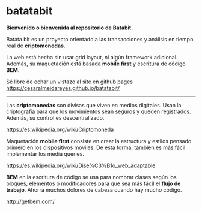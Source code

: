 # batatabit
**Bienvenido o bienvenida al repositorio de Batabit.**

Batata bit es un proyecto orientado a las transacciones y análisis en tiempo real de **criptomonedas**.

La web está hecha sin usar grid layout, ni algún framework adicional. Además, su maquetación está basada **mobile first** y escritura de código **BEM**.

Sé libre de echar un vistazo al site en github pages https://cesaralmeidareyes.github.io/batatabit/


------------
Las **criptomonedas** son divisas que viven en medios digitales. Usan la criptografía para que los movimientos sean seguros y queden registrados. Además, su control es descentralizado.

https://es.wikipedia.org/wiki/Criptomoneda

Maquetación **mobile first** consiste en crear la estructura y estilos pensado primero en los dispositivos móviles. De esta forma, también es más fácil implementar los media queries.

https://es.wikipedia.org/wiki/Dise%C3%B1o_web_adaptable

**BEM** en la escritura de código se usa para nombrar clases según los bloques, elementos o modificadores para que sea más fácil el **flujo de trabajo**. Ahorra muchos dolores de cabeza cuando hay mucho código.

http://getbem.com/
